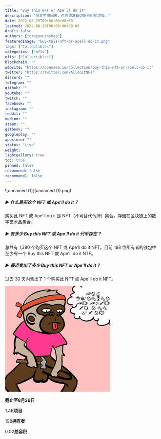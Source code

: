 ```yaml
---
title: "Buy this NFT or Ape'll do it"
description: "除非牛市回来，否则猿准备切断他们的垃圾。"
date: 2022-08-29T00:00:00+08:00
lastmod: 2022-08-29T00:00:00+08:00
draft: false
authors: ["crazyxuanshao"]
featuredImage: "buy-this-nft-or-apell-do-it.png"
tags: ["Collectibles"]
categories: ["nfts"]
nfts: ["Collectibles"]
blockchain: ""
website: "https://opensea.io/collection/buy-this-nft-or-apell-do-it"
twitter: "https://twitter.com/AlldoitNFT"
discord: ""
telegram: ""
github: ""
youtube: ""
twitch: ""
facebook: ""
instagram: ""
reddit: ""
medium: ""
steam: ""
gitbook: ""
googleplay: ""
appstore: ""
status: "Live"
weight: 
lightgallery: true
toc: true
pinned: false
recommend: false
recommend1: false
---
```

![unnamed (1)](unnamed (1).png)

##### ▶ 什么是买这个 NFT 或 Ape'll do it？

购买此 NFT 或 Ape'll do it 是 NFT（不可替代令牌）集合。存储在区块链上的数字艺术品集合。

##### ▶ 有多少 Buy this NFT 或 Ape'll do it 代币存在？

总共有 1,380 个购买这个 NFT 或 Ape'll do it NFT。目前 198 位所有者的钱包中至少有一个 Buy this NFT 或 Ape'll do it NTF。

##### ▶ 最近卖出了多少 Buy this NFT or Ape'll do it？

过去 30 天内售出了 1 个购买此 NFT 或 Ape'll do it NFT。

![unnamed](unnamed.png)

**截止至8月29日**

1.4K**项目**

198**拥有者**

0.02**总容积**